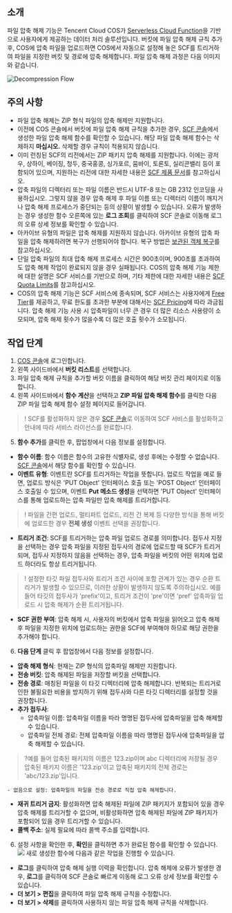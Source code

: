 ## 소개

파일 압축 해제 기능은 Tencent Cloud COS가 [Serverless Cloud Function](https://intl.cloud.tencent.com/document/product/583)을 기반으로 사용자에게 제공하는 데이터 처리 솔루션입니다. 버킷에 파일 압축 해제 규칙 추가 후, COS에 압축 파일을 업로드하면 COS에서 자동으로 설정해 놓은 SCF를 트리거하여 파일을 지정한 버킷 및 경로에 압축 해제합니다. 파일 압축 해제 과정은 다음 이미지와 같습니다.

![Decompression Flow](https://main.qcloudimg.com/raw/4899b5c92bb085a0f18a522dfae344ae.jpg)



## 주의 사항

- 파일 압축 해제는 ZIP 형식 파일의 압축 해제만 지원합니다.
- 이전에 COS 콘솔에서 버킷에 파일 압축 해제 규칙을 추가한 경우, [SCF 콘솔](https://console.cloud.tencent.com/scf/list?rid=1&ns=default)에서 생성한 파일 압축 해제 함수를 확인할 수 있습니다. 해당 파일 압축 해제 함수는 삭제하지 **마십시오.** 삭제할 경우 규칙이 적용되지 않습니다.
- 이미 런칭된 SCF의 리전에서는 ZIP 패키지 압축 해제를 지원합니다. 이에는 광저우, 상하이, 베이징, 청두, 중국홍콩, 싱가포르, 뭄바이, 토론토, 실리콘밸리 등이 포함되어 있으며, 지원하는 리전에 대한 자세한 내용은 [SCF 제품 문서](https://intl.cloud.tencent.com/document/product/583)를 참고하십시오.
- 압축 파일의 디렉터리 또는 파일 이름은 반드시 UTF-8 또는 GB 2312 인코딩을 사용하십시오. 그렇지 않을 경우 압축 해제 후 파일 이름 또는 디렉터리 이름이 깨지거나 압축 해제 프로세스가 중단되는 등의 상황이 발생할 수 있습니다. 오류가 발생하는 경우 생성한 함수 오른쪽에 있는 **로그 조회**를 클릭하여 SCF 콘솔로 이동해 로그의 오류 상세 정보를 확인할 수 있습니다.
- 아카이브 유형의 파일은 압축 해제를 지원하지 않습니다. 아카이브 유형의 압축 파일을 압축 해제하려면 복구가 선행되어야 합니다. 복구 방법은 [보관된 객체 복구](https://intl.cloud.tencent.com/document/product/436/30961)를 참고하십시오.
- 단일 압축 파일의 최대 압축 해제 프로세스 시간은 900초이며, 900초를 초과하여도 압축 해제 작업이 완료되지 않을 경우 실패됩니다. COS의 압축 해제 기능 제한에 대한 설명은 SCF 서비스를 기반으로 하며, 기타 제한에 대한 자세한 내용은 [SCF Quota Limits](https://intl.cloud.tencent.com/document/product/583/11637)를 참고하십시오.
- COS의 압축 해제 기능은 SCF 서비스에 종속되며, SCF 서비스는 사용자에게 [Free Tier](https://intl.cloud.tencent.com/document/product/583/12282)를 제공하고, 무료 한도를 초과한 부분에 대해서는 [SCF Pricing](https://intl.cloud.tencent.com/document/product/583/12281)에 따라 과금됩니다. 압축 해제 기능 사용 시 압축파일이 너무 큰 경우 더 많은 리소스 사용량이 소모되며, 압축 해제 횟수가 많을수록 더 많은 호출 횟수가 소모됩니다.

## 작업 단계

1. [COS 콘솔](https://console.cloud.tencent.com/cos5)에 로그인합니다.
2. 왼쪽 사이드바에서 **버킷 리스트**를 선택합니다.
3. 파일 압축 해제 규칙을 추가할 버킷 이름을 클릭하여 해당 버킷 관리 페이지로 이동합니다. 
4. 왼쪽 사이드바에서 **함수 계산**을 선택하고 **ZIP 파일 압축 해제 함수**를 클릭한 다음 ZIP 파일 압축 해제 함수 설정 페이지로 들어갑니다.
>! SCF를 활성화하지 않은 경우 [SCF 콘솔](https://console.cloud.tencent.com/scf)로 이동하여 SCF 서비스를 활성화하고 안내에 따라 서비스 라이선스를 완료합니다.
5. **함수 추가**를 클릭한 후, 팝업창에서 다음 정보를 설정합니다.

 - **함수 이름**: 함수 이름은 함수의 고유한 식별자로, 생성 후에는 수정할 수 없습니다. [SCF 콘솔](https://console.cloud.tencent.com/scf/list?rid=1&ns=default)에서 해당 함수를 확인할 수 있습니다.
 - **이벤트 유형**: 이벤트란 SCF를 트리거하는 작업을 뜻합니다. 업로드 작업을 예로 들면, 업로드 방식은 'PUT Object' 인터페이스 호출 또는 'POST Object' 인터페이스 호출일 수 있으며, 이벤트 **Put 메소드 생성**을 선택하면 'PUT Object' 인터페이스를 통해 업로드하는 압축 파일만 압축 해제를 트리거합니다.
>! 파일을 간편 업로드, 멀티파트 업로드, 리전 간 복제 등 다양한 방식을 통해 버킷에 업로드한 경우 **전체 생성** 이벤트 선택을 권장합니다.
>
 - **트리거 조건**: SCF를 트리거하는 압축 파일 업로드 경로를 의미합니다. 접두사 지정을 선택하는 경우 압축 파일을 지정된 접두사의 경로에 업로드할 때 SCF가 트리거되며, 접두사 지정하지 않음을 선택하는 경우, 압축 파일을 버킷의 어떤 위치에 업로드 하더라도 항상 트리거됩니다.
>! 설정한 타깃 파일 접두사와 트리거 조건 사이에 포함 관계가 있는 경우 순환 트리거가 발생할 수 있으므로, 이러한 상황이 발생하지 않도록 주의하십시오. 예를 들어 타깃의 접두사가 'prefix'이고, 트리거 조건이 'pre'이면 'pref' 압축파일 업로드 시 압축 해제가 순환 트리거됩니다.
>
 - **SCF 권한 부여**: 압축 해제 시, 사용자의 버킷에서 압축 파일을 읽어오고 압축 해제 후 파일을 지정한 위치에 업로드하는 권한을 SCF에 부여해야 하므로 해당 권한을 추가해야 합니다.
6. **다음 단계** 클릭 후 팝업창에서 다음 정보를 설정합니다.

 - **압축 해제 형식**: 현재는 ZIP 형식의 압축파일 해제만 지원합니다.
 - **전송 버킷**: 압축 해제된 파일을 저장할 버킷을 선택합니다.
 - **전송 경로**: 매칭된 파일을 이 타깃 디렉터리에 압축 해제합니다. 반복되는 트리거로 인한 불필요한 비용을 방지하기 위해 접두사와 다른 타깃 디렉터리를 설정할 것을 권장합니다.
 - **추가 접두사**:
    - 압축파일 이름: 압축파일 이름을 따라 명명된 접두사에 압축파일을 압축 해제할 수 있습니다.
    - 압축파일 전체 경로: 전체 압축파일 이름을 따라 명명된 접두사에 압축파일을 압축 해제할 수 있습니다.
>?예를 들어 압축된 패키지의 이름은 123.zip이며 abc 디렉터리에 저장될 경우 압축된 패키지 이름은 '123.zip'이고 압축된 패키지의 전체 경로는 'abc/123.zip'입니다.
>
    - 없음으로 설정: 압축파일의 파일을 전송 경로로 직접 압축 해제합니다.
 - **재귀 트리거 금지**: 활성화하면 압축 해제된 파일에 ZIP 패키지가 포함되어 있을 경우 압축 해제를 트리거할 수 없으며, 비활성화하면 압축 해제된 파일에 ZIP 패키지가 포함되어 있을 경우 트리거할 수 있습니다.
 - **콜백 주소**: 실제 필요에 따라 콜백 주소를 입력합니다.
6. 설정 사항을 확인한 후, **확인**을 클릭하면 추가 완료된 함수를 확인할 수 있습니다.
![](https://main.qcloudimg.com/raw/cb968ff99051f2eb1e515dd74000c1ee.png)
새로 생성한 함수에 다음과 같은 작업을 진행할 수 있습니다.
 - **로그**를 클릭하여 압축 해제 실행 이력을 확인합니다. 압축 해제에 오류가 발생한 경우, **로그**를 클릭하여 SCF 콘솔로 빠르게 이동해 로그 오류 상세 정보를 확인할 수 있습니다.
 - **더 보기 > 편집**을 클릭하여 파일 압축 해제 규칙을 수정합니다.
 - **더 보기 > 삭제**를 클릭하여 사용하지 않는 파일 압축 해제 규칙을 삭제합니다.
